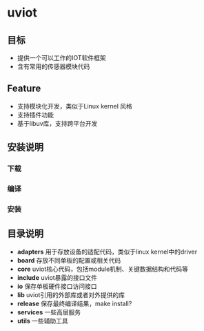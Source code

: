 # uviot

## 目标
* 提供一个可以工作的IOT软件框架
* 含有常用的传感器模块代码

## Feature
* 支持模块化开发，类似于Linux kernel 风格
* 支持插件功能
* 基于libuv库，支持跨平台开发

## 安装说明
### 下载
### 编译
### 安装

## 目录说明
* __adapters__ 用于存放设备的适配代码，类似于linux kernel中的driver
* __board__ 存放不同单板的配置或相关代码
* __core__ uviot核心代码，包括module机制、关键数据结构和代码等
* __include__ uviot暴露的接口文件
* __io__ 保存单板硬件接口访问接口
* __lib__ uviot引用的外部库或者对外提供的库
* __release__ 保存最终编译结果，make install?
* __services__ 一些高层服务
* __utils__ 一些辅助工具
